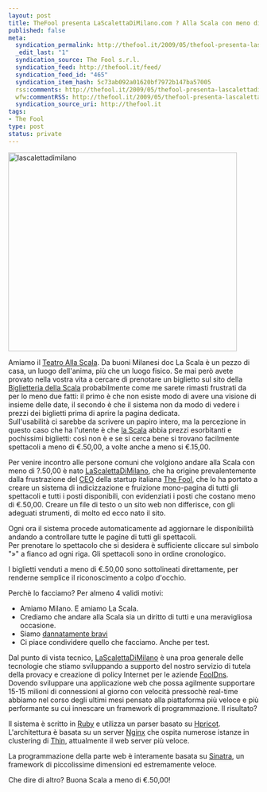 ```yaml
--- 
layout: post
title: TheFool presenta LaScalettaDiMilano.com ? Alla Scala con meno di 50 euro
published: false
meta: 
  syndication_permalink: http://thefool.it/2009/05/thefool-presenta-lascalettadimilanocom-alla-scala-con-meno-di-50-euro/
  _edit_last: "1"
  syndication_source: The Fool s.r.l.
  syndication_feed: http://thefool.it/feed/
  syndication_feed_id: "465"
  syndication_item_hash: 5c73ab092a01620bf7972b147ba57005
  rss:comments: http://thefool.it/2009/05/thefool-presenta-lascalettadimilanocom-alla-scala-con-meno-di-50-euro/#comments
  wfw:commentRSS: http://thefool.it/2009/05/thefool-presenta-lascalettadimilanocom-alla-scala-con-meno-di-50-euro/feed/
  syndication_source_uri: http://thefool.it
tags: 
- The Fool
type: post
status: private
---
```

<p><a href="http://lascalettadimilano.com"><img src="http://thefool.it/wp-content/uploads/2009/05/lascalettadimilano-460x400.jpg" alt="lascalettadimilano" title="lascalettadimilano" width="460" height="400" class="aligncenter size-medium wp-image-70" /></a></p>

<p>Amiamo il <a href="http://www.teatroallascala.org/">Teatro Alla Scala</a>. Da buoni Milanesi doc La Scala &egrave; un pezzo di casa, un luogo dell&#x27;anima, pi&ugrave; che un luogo fisico.
Se mai per&ograve; avete provato nella vostra vita a cercare di prenotare un biglietto sul sito della <a href="http://www.leonidaniele.it/teatri/sell_home_pages/153.php?ocode=153">Biglietteria della Scala</a> probabilmente come me sarete rimasti frustrati da per lo meno due fatti: il primo &egrave; che non esiste modo di avere una visione di insieme delle date, il secondo &egrave; che il sistema non da modo di vedere i prezzi dei biglietti prima di aprire la pagina dedicata.<br />
Sull&#x27;usabilit&agrave; ci sarebbe da scrivere un papiro intero, ma la percezione in questo caso che ha l&#x27;utente &egrave; che <a href="http://www.teatroallascala.org/">la Scala</a> abbia prezzi esorbitanti e pochissimi biglietti: cos&igrave; non &egrave; e se si cerca bene si trovano facilmente spettacoli a meno di &euro;.50,00, a volte anche a meno si &euro;.15,00.</p>

<p>Per venire incontro alle persone comuni che volgiono andare alla Scala con meno di ?.50,00 è nato <a href="http://lascalettadimilano.com">LaScalettaDiMilano</a>, che ha origine prevalentemente dalla frustrazione del <a href="http://lastknight.com">CEO</a> della startup italiana <a href="http://thefool.it">The Fool</a>, che lo ha portato a creare un sistema di indicizzazione e fruizione mono-pagina di tutti gli spettacoli e tutti i posti disponibili, con evidenziati i posti che costano meno di &euro;.50,00. Creare un file di testo o un sito web non differisce, con gli adeguati strumenti, di molto ed ecco nato il sito.</p>

<p>Ogni ora il sistema procede automaticamente ad aggiornare le disponibilit&agrave; andando a controllare tutte le pagine di tutti gli spettacoli.<br />
Per prenotare lo spettacolo che si desidera &egrave; sufficiente cliccare sul simbolo &quot;&raquo;&quot; a fianco ad ogni riga. Gli spettacoli sono in ordine cronologico.</p>

<p>I biglietti venduti a meno di &euro;.50,00 sono sottolineati direttamente, per renderne semplice il riconoscimento a colpo d&#x27;occhio.</p>

<p>Perch&egrave; lo facciamo? Per almeno 4 validi motivi:</p>

<ul>
<li>Amiamo Milano. E amiamo La Scala.</li>
<li>Crediamo che andare alla Scala sia un diritto di tutti e una meravigliosa occasione.</li></li>
<li>Siamo <a href="http://thefool.it">dannatamente bravi</a></li>  </li>
<li>Ci piace condividere quello che facciamo. Anche per test.</li>
</ul>

<p>Dal punto di vista tecnico, <a href="http://lascalettadimilano.com">LaScalettaDiMilano</a> &egrave; una proa generale delle tecnologie che stiamo sviluppando a supporto del nostro servizio di tutela della provacy e creazione di policy Internet per le aziende <a href="http://fooldns.com"><a href="http://www.fooldns.com">FoolDns</a></a>. Dovendo sviluppare una applicazione web che possa agilmente supportare 15-15 milioni di connessioni al giorno con velocit&agrave; pressoch&egrave; real-time abbiamo nel corso degli ultimi mesi pensato alla piattaforma pi&ugrave; veloce e pi&ugrave; performante su cui innescare un framework di programmazione. Il risultato?</p>

<p>Il sistema &egrave; scritto in <a href="http://www.ruby-lang.org">Ruby</a> e utilizza un parser basato su <a href="http://wiki.github.com/why/hpricot">Hpricot</a>. L&#x27;architettura &egrave; basata su un server <a href="http://nginx.net/">Nginx</a> che ospita numerose istanze in clustering di <a href="http://code.macournoyer.com/thin/">Thin</a>, attualmente il web server pi&ugrave; veloce.<br /></p>

<p>La programmazione della parte web &egrave; interamente basata su <a href="http://www.sinatrarb.com/">Sinatra</a>, un framework di piccolissime dimensioni ed estremamente veloce.</p>

<p>Che dire di altro? Buona Scala a meno di &euro;.50,00!</p> 
